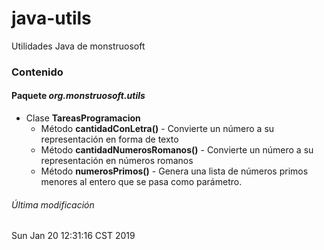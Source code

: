 # java-utils
Utilidades Java de monstruosoft

### Contenido

#### Paquete *org.monstruosoft.utils*
* Clase **TareasProgramacion**
  * Método **cantidadConLetra()** - Convierte un número a su representación en forma de texto
  * Método **cantidadNumerosRomanos()** - Convierte un número a su representación en números romanos
  * Método **numerosPrimos()** - Genera una lista de números primos menores al entero que se pasa como parámetro.



###### Última modificación
Sun Jan 20 12:31:16 CST 2019


